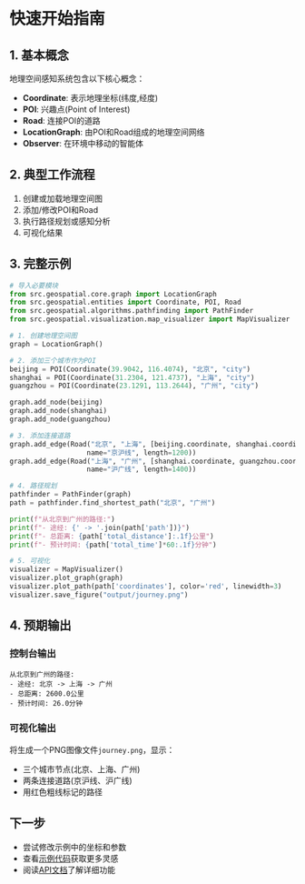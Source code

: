 # 快速开始指南

## 1. 基本概念

地理空间感知系统包含以下核心概念：

- **Coordinate**: 表示地理坐标(纬度,经度)
- **POI**: 兴趣点(Point of Interest)
- **Road**: 连接POI的道路
- **LocationGraph**: 由POI和Road组成的地理空间网络
- **Observer**: 在环境中移动的智能体

## 2. 典型工作流程

1. 创建或加载地理空间图
2. 添加/修改POI和Road
3. 执行路径规划或感知分析
4. 可视化结果

## 3. 完整示例

```python
# 导入必要模块
from src.geospatial.core.graph import LocationGraph
from src.geospatial.entities import Coordinate, POI, Road
from src.geospatial.algorithms.pathfinding import PathFinder
from src.geospatial.visualization.map_visualizer import MapVisualizer

# 1. 创建地理空间图
graph = LocationGraph()

# 2. 添加三个城市作为POI
beijing = POI(Coordinate(39.9042, 116.4074), "北京", "city")
shanghai = POI(Coordinate(31.2304, 121.4737), "上海", "city")
guangzhou = POI(Coordinate(23.1291, 113.2644), "广州", "city")

graph.add_node(beijing)
graph.add_node(shanghai)
graph.add_node(guangzhou)

# 3. 添加连接道路
graph.add_edge(Road("北京", "上海", [beijing.coordinate, shanghai.coordinate], 
                   name="京沪线", length=1200))
graph.add_edge(Road("上海", "广州", [shanghai.coordinate, guangzhou.coordinate], 
                   name="沪广线", length=1400))

# 4. 路径规划
pathfinder = PathFinder(graph)
path = pathfinder.find_shortest_path("北京", "广州")

print(f"从北京到广州的路径:")
print(f"- 途经: {' -> '.join(path['path'])}")
print(f"- 总距离: {path['total_distance']:.1f}公里")
print(f"- 预计时间: {path['total_time']*60:.1f}分钟")

# 5. 可视化
visualizer = MapVisualizer()
visualizer.plot_graph(graph)
visualizer.plot_path(path['coordinates'], color='red', linewidth=3)
visualizer.save_figure("output/journey.png")
```

## 4. 预期输出

### 控制台输出
```
从北京到广州的路径:
- 途经: 北京 -> 上海 -> 广州
- 总距离: 2600.0公里
- 预计时间: 26.0分钟
```

### 可视化输出
将生成一个PNG图像文件`journey.png`，显示：
- 三个城市节点(北京、上海、广州)
- 两条连接道路(京沪线、沪广线)
- 用红色粗线标记的路径

## 下一步
- 尝试修改示例中的坐标和参数
- 查看[示例代码](../examples/)获取更多灵感
- 阅读[API文档](./api/)了解详细功能